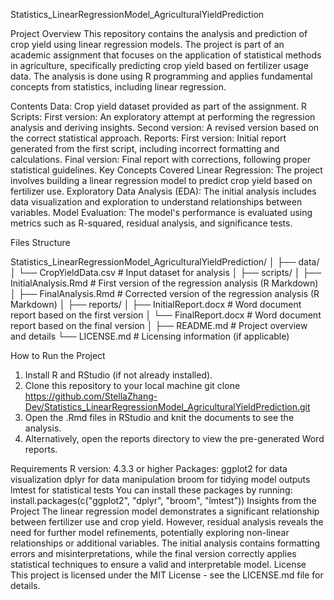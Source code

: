 Statistics_LinearRegressionModel_AgriculturalYieldPrediction

Project Overview
This repository contains the analysis and prediction of crop yield using linear regression models. The project is part of an academic assignment that focuses on the application of statistical methods in agriculture, specifically predicting crop yield based on fertilizer usage data. The analysis is done using R programming and applies fundamental concepts from statistics, including linear regression.

Contents
Data: Crop yield dataset provided as part of the assignment.
R Scripts:
First version: An exploratory attempt at performing the regression analysis and deriving insights.
Second version: A revised version based on the correct statistical approach.
Reports:
First version: Initial report generated from the first script, including incorrect formatting and calculations.
Final version: Final report with corrections, following proper statistical guidelines.
Key Concepts Covered
Linear Regression: The project involves building a linear regression model to predict crop yield based on fertilizer use.
Exploratory Data Analysis (EDA): The initial analysis includes data visualization and exploration to understand relationships between variables.
Model Evaluation: The model's performance is evaluated using metrics such as R-squared, residual analysis, and significance tests.

Files Structure

Statistics_LinearRegressionModel_AgriculturalYieldPrediction/
│
├── data/
│   └── CropYieldData.csv          # Input dataset for analysis
│
├── scripts/
│   ├── InitialAnalysis.Rmd        # First version of the regression analysis (R Markdown)
│   ├── FinalAnalysis.Rmd          # Corrected version of the regression analysis (R Markdown)
│
├── reports/
│   ├── InitialReport.docx         # Word document report based on the first version
│   └── FinalReport.docx           # Word document report based on the final version
│
├── README.md                      # Project overview and details
└── LICENSE.md                     # Licensing information (if applicable)

How to Run the Project
1. Install R and RStudio (if not already installed).
2. Clone this repository to your local machine git clone https://github.com/StellaZhang-Dev/Statistics_LinearRegressionModel_AgriculturalYieldPrediction.git
3. Open the .Rmd files in RStudio and knit the documents to see the analysis.
4. Alternatively, open the reports directory to view the pre-generated Word reports.

Requirements
R version: 4.3.3 or higher
Packages:
ggplot2 for data visualization
dplyr for data manipulation
broom for tidying model outputs
lmtest for statistical tests
You can install these packages by running:
install.packages(c("ggplot2", "dplyr", "broom", "lmtest"))
Insights from the Project
The linear regression model demonstrates a significant relationship between fertilizer use and crop yield. However, residual analysis reveals the need for further model refinements, potentially exploring non-linear relationships or additional variables.
The initial analysis contains formatting errors and misinterpretations, while the final version correctly applies statistical techniques to ensure a valid and interpretable model.
License
This project is licensed under the MIT License - see the LICENSE.md file for details.